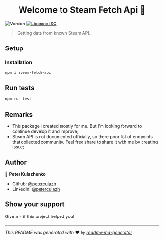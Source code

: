 <h1 align="center">Welcome to Steam Fetch Api 👋</h1>
<p>
  <img alt="Version" src="https://img.shields.io/badge/version-0.0.1-blue.svg?cacheSeconds=2592000" />
  <a href="#" target="_blank">
    <img alt="License: ISC" src="https://img.shields.io/badge/License-ISC-yellow.svg" />
  </a>
</p>

> Getting data from known Steam API.

## Setup

### Installation

```sh
npm i steam-fetch-api
```

## Run tests

```sh
npm run test
```

## Remarks

- This package I created mostly for me. But I'm looking forward to continue develop it and improve;
- Steam API is not documented officially, so there poor list of endpoints that collected community. Feel free share to share it with me by creating issue;

## Author

👤 **Peter Kulazhenko**

* Github: [@peterculazh](https://github.com/peterculazh)
* LinkedIn: [@peterculazh](https://linkedin.com/in/peterculazh)

## Show your support

Give a ⭐️ if this project helped you!

***
_This README was generated with ❤️ by [readme-md-generator](https://github.com/kefranabg/readme-md-generator)_
